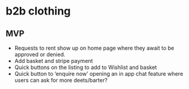 # b2b clothing

## MVP

- Requests to rent show up on home page where they await to be approved or denied.
- Add basket and stripe payment
- Quick buttons on the listing to add to Wishlist and basket
- Quick button to ‘enquire now’ opening an in app chat feature where users can ask for more deets/barter?

